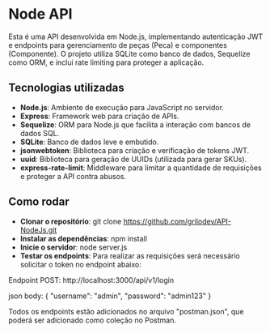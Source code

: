 #  Node API

Esta é uma API desenvolvida em Node.js, implementando autenticação JWT e endpoints para gerenciamento de peças (Peca) e componentes (Componente). O projeto utiliza SQLite como banco de dados, Sequelize como ORM, e inclui rate limiting para proteger a aplicação.

## Tecnologias utilizadas

- **Node.js**: Ambiente de execução para JavaScript no servidor.
- **Express**: Framework web para criação de APIs.
- **Sequelize**: ORM para Node.js que facilita a interação com bancos de dados SQL.
- **SQLite**: Banco de dados leve e embutido.
- **jsonwebtoken**: Biblioteca para criação e verificação de tokens JWT.
- **uuid**: Biblioteca para geração de UUIDs (utilizada para gerar SKUs).
- **express-rate-limit**: Middleware para limitar a quantidade de requisições e proteger a API contra abusos.

## Como rodar

- **Clonar o repositório**: git clone https://github.com/grilodev/API-NodeJs.git
- **Instalar as dependências**: npm install
- **Inicie o servidor**: node server.js
- **Testar os endpoints**: Para realizar as requisições será necessário solicitar o token no endpoint abaixo:

Endpoint POST: http://localhost:3000/api/v1/login

json body:
{
  "username": "admin",
  "password": "admin123"
}

Todos os endpoints estão adicionados no arquivo "postman.json", que poderá ser adicionado como coleção no Postman.
